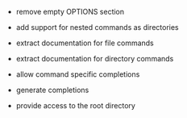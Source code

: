 - remove empty OPTIONS section

- add support for nested commands as directories
- extract documentation for file commands
- extract documentation for directory commands
- allow command specific completions
- generate completions
- provide access to the root directory
